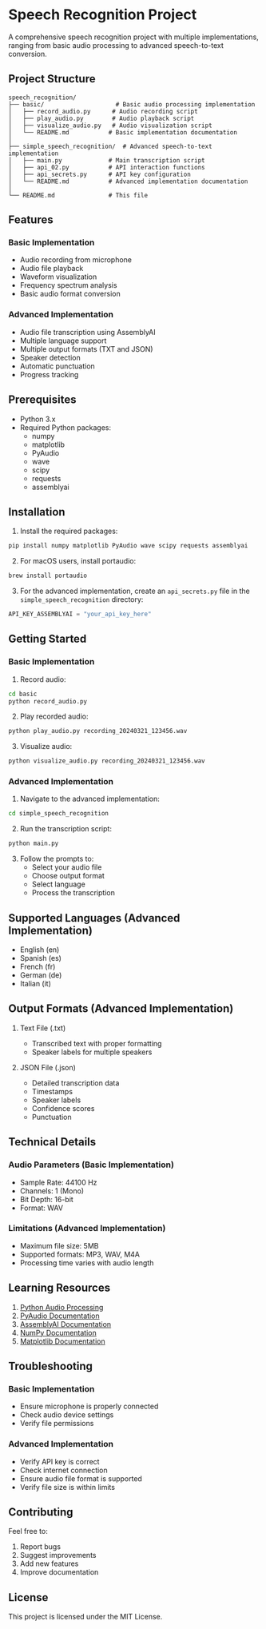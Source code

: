  # Speech Recognition Project

A comprehensive speech recognition project with multiple implementations, ranging from basic audio processing to advanced speech-to-text conversion.

## Project Structure

```
speech_recognition/
├── basic/                    # Basic audio processing implementation
│   ├── record_audio.py      # Audio recording script
│   ├── play_audio.py        # Audio playback script
│   ├── visualize_audio.py   # Audio visualization script
│   └── README.md           # Basic implementation documentation
│
├── simple_speech_recognition/  # Advanced speech-to-text implementation
│   ├── main.py             # Main transcription script
│   ├── api_02.py           # API interaction functions
│   ├── api_secrets.py      # API key configuration
│   └── README.md           # Advanced implementation documentation
│
└── README.md               # This file
```

## Features

### Basic Implementation
- Audio recording from microphone
- Audio file playback
- Waveform visualization
- Frequency spectrum analysis
- Basic audio format conversion

### Advanced Implementation
- Audio file transcription using AssemblyAI
- Multiple language support
- Multiple output formats (TXT and JSON)
- Speaker detection
- Automatic punctuation
- Progress tracking

## Prerequisites

- Python 3.x
- Required Python packages:
  - numpy
  - matplotlib
  - PyAudio
  - wave
  - scipy
  - requests
  - assemblyai

## Installation

1. Install the required packages:
```bash
pip install numpy matplotlib PyAudio wave scipy requests assemblyai
```

2. For macOS users, install portaudio:
```bash
brew install portaudio
```

3. For the advanced implementation, create an `api_secrets.py` file in the `simple_speech_recognition` directory:
```python
API_KEY_ASSEMBLYAI = "your_api_key_here"
```

## Getting Started

### Basic Implementation

1. Record audio:
```bash
cd basic
python record_audio.py
```

2. Play recorded audio:
```bash
python play_audio.py recording_20240321_123456.wav
```

3. Visualize audio:
```bash
python visualize_audio.py recording_20240321_123456.wav
```

### Advanced Implementation

1. Navigate to the advanced implementation:
```bash
cd simple_speech_recognition
```

2. Run the transcription script:
```bash
python main.py
```

3. Follow the prompts to:
   - Select your audio file
   - Choose output format
   - Select language
   - Process the transcription

## Supported Languages (Advanced Implementation)

- English (en)
- Spanish (es)
- French (fr)
- German (de)
- Italian (it)

## Output Formats (Advanced Implementation)

1. Text File (.txt)
   - Transcribed text with proper formatting
   - Speaker labels for multiple speakers

2. JSON File (.json)
   - Detailed transcription data
   - Timestamps
   - Speaker labels
   - Confidence scores
   - Punctuation

## Technical Details

### Audio Parameters (Basic Implementation)
- Sample Rate: 44100 Hz
- Channels: 1 (Mono)
- Bit Depth: 16-bit
- Format: WAV

### Limitations (Advanced Implementation)
- Maximum file size: 5MB
- Supported formats: MP3, WAV, M4A
- Processing time varies with audio length

## Learning Resources

1. [Python Audio Processing](https://realpython.com/python-audio-processing/)
2. [PyAudio Documentation](https://people.csail.mit.edu/hubert/pyaudio/)
3. [AssemblyAI Documentation](https://www.assemblyai.com/docs)
4. [NumPy Documentation](https://numpy.org/doc/stable/)
5. [Matplotlib Documentation](https://matplotlib.org/stable/contents.html)

## Troubleshooting

### Basic Implementation
- Ensure microphone is properly connected
- Check audio device settings
- Verify file permissions

### Advanced Implementation
- Verify API key is correct
- Check internet connection
- Ensure audio file format is supported
- Verify file size is within limits

## Contributing

Feel free to:
1. Report bugs
2. Suggest improvements
3. Add new features
4. Improve documentation

## License

This project is licensed under the MIT License.